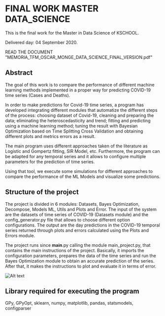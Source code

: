 # FINAL WORK MASTER DATA_SCIENCE 
This is the final work for the Master in Data Science of KSCHOOL.

Delivered day: 04 September 2020.

READ THE DOCUMENT "MEMORIA_TFM_OSCAR_MONGE_DATA_SCIENCE_FINAL_VERSION.pdf"


## **Abstract**
 
The goal of this work is to compare the performance of different machine learning methods implemented in a proper way for predicting COVID-19 time series (Cases and Deaths). 

In order to make predictions for Covid-19 time series, a program has developed integrating different modules that automatize the different steps of the process: choosing dataset of Covid-19, cleaning and preparing the data; eliminating the heteroscedasticity and trend; fitting and predicting using a machine learning method; tuning the result with Bayesian Optimization based on Time Splitting Cross Validation and obtaining different plots and metrics errors as a result. 

The main program uses different approaches taken of the literature as Logistic and Gompertz fitting, SIR Model, etc. Furthermore, the program can be adapted for any temporal series and it allows to configure multiple parameters for the prediction of time series. 

Using that tool, we execute some simulations for different approaches to compare the performance of the ML Models and visualize some predictions.  
 
 

## **Structure of the project**

The project is divided in 6 modules: Datasets, Bayes Optimization, Decompose, Models ML, Utils and Plots and Error. The input of the system are the datasets of time series of COVID-19 (Datasets module) and the config_generator.py file that allows to choose different option configurations. The output are the day predictions in the COVID-19 temporal series returned through plots and errors calculated using the Plots and Errors module. 

The project runs since __main__.py calling the module main_project.py, that contains the main instructions of the project. Basically, it imports the configuration parameters, prepares the data of the time series and run the Bayes Optimization module to obtain an accurate prediction of the series. After that, it makes the instructions to plot and evaluate it in terms of error. 

![Alt text](/mnt/c/Users/Oscar/Desktop/ESQUEMA_TFM2) 
 
 
 
## **Library required for executing the program**

GPy, GPyOpt, sklearn, numpy, matplotlib, pandas, statsmodels, configparser 
